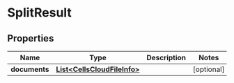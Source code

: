 
# SplitResult

## Properties
Name | Type | Description | Notes
------------ | ------------- | ------------- | -------------
**documents** | [**List&lt;CellsCloudFileInfo&gt;**](CellsCloudFileInfo.md) |  |  [optional]



